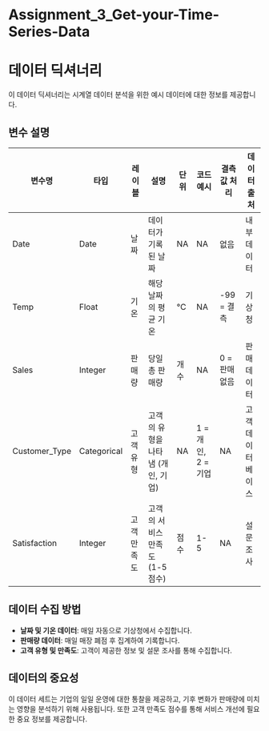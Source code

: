 # Assignment_3_Get-your-Time-Series-Data

# 데이터 딕셔너리

이 데이터 딕셔너리는 시계열 데이터 분석을 위한 예시 데이터에 대한 정보를 제공합니다.

## 변수 설명

| 변수명         | 타입       | 레이블         | 설명                                            | 단위 | 코드 예시                | 결측값 처리    | 데이터 출처      |
|----------------|------------|----------------|-------------------------------------------------|------|--------------------------|----------------|-----------------|
| Date           | Date       | 날짜           | 데이터가 기록된 날짜                            | NA   | NA                       | 없음           | 내부 데이터     |
| Temp           | Float      | 기온           | 해당 날짜의 평균 기온                            | °C   | NA                       | -99 = 결측     | 기상청           |
| Sales          | Integer    | 판매량         | 당일 총 판매량                                   | 개수 | NA                       | 0 = 판매 없음  | 판매 데이터      |
| Customer_Type  | Categorical| 고객 유형       | 고객의 유형을 나타냄 (개인, 기업)                  | NA   | 1 = 개인, 2 = 기업        | NA             | 고객 데이터베이스|
| Satisfaction   | Integer    | 고객 만족도     | 고객의 서비스 만족도 (1-5 점수)                   | 점수 | 1-5                       | NA             | 설문 조사        |

## 데이터 수집 방법

- **날짜 및 기온 데이터**: 매일 자동으로 기상청에서 수집합니다.
- **판매량 데이터**: 매일 매장 폐점 후 집계하여 기록합니다.
- **고객 유형 및 만족도**: 고객이 제공한 정보 및 설문 조사를 통해 수집합니다.

## 데이터의 중요성

이 데이터 세트는 기업의 일일 운영에 대한 통찰을 제공하고, 기후 변화가 판매량에 미치는 영향을 분석하기 위해 사용됩니다. 또한 고객 만족도 점수를 통해 서비스 개선에 필요한 중요 정보를 제공합니다.

